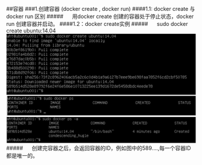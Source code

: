 ##容器
###1.创建容器 (docker create , docker run)
####1.1: docker create 与 docker run 区别
#####&nbsp;&nbsp;&nbsp;&nbsp;&nbsp;&nbsp;用docker create 创建的容器处于停止状态，docker run 创建容器并启动。
####1.2：docker create实例
#####&nbsp;&nbsp;&nbsp;&nbsp;&nbsp;&nbsp;sudo docker create ubuntu:14.04
![](/assets/4.png)![](/assets/5.png)![](/assets/6.png)
#####&nbsp;&nbsp;&nbsp;&nbsp;&nbsp;&nbsp;创建完容器之后，会返回容器的ID，例如图中的589....,每一个容器ID都是唯一的。